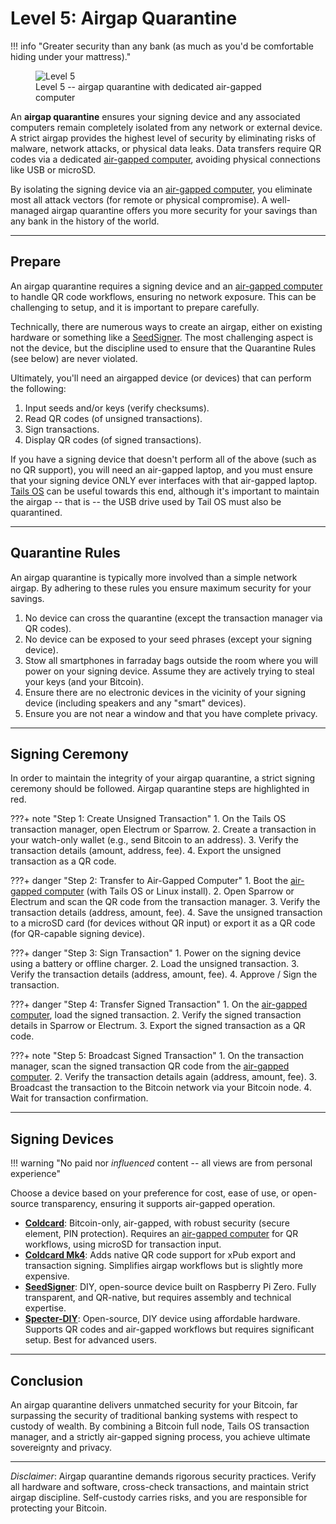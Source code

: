 # Level 5: Airgap Quarantine

!!! info "Greater security than any bank (as much as you'd be comfortable hiding under your mattress)."
    <figure markdown>
    ![Level 5](/images/levels-Level-5.drawio.png)
      <figcaption>Level 5 -- airgap quarantine with dedicated air-gapped computer</figcaption>
    </figure>

An **airgap quarantine** ensures your signing device and any associated computers remain completely isolated from any network or external device. 
A strict airgap provides the highest level of security by eliminating risks of malware, network attacks, or physical data leaks. 
Data transfers require QR codes via a dedicated [air-gapped computer](../appendix/airgapped-computer.md),
 avoiding physical connections like USB or microSD. 

By isolating the signing device via an [air-gapped computer](../appendix/airgapped-computer.md), you eliminate most all attack vectors (for remote or physical compromise).
A well-managed airgap quarantine offers you more security for your savings than any bank in the history of the world.





---

## Prepare

An airgap quarantine requires a signing device and an [air-gapped computer](../appendix/airgapped-computer.md) to handle QR code workflows, ensuring no network exposure.
This can be challenging to setup, and it is important to prepare carefully.

Technically, there are numerous ways to create an airgap, either on existing hardware or something like a [SeedSigner](https://seedsigner.com/).
The most challenging aspect is not the device, but the discipline used to ensure that the Quarantine Rules (see below) are never violated.

Ultimately, you'll need an airgapped device (or devices) that can perform the following:

1. Input seeds and/or keys (verify checksums).
1. Read QR codes (of unsigned transactions).
1. Sign transactions.
1. Display QR codes (of signed transactions).

If you have a signing device that doesn't perform all of the above (such as no QR support),
 you will need an air-gapped laptop, and you must ensure that your signing device ONLY ever interfaces with that air-gapped laptop.
[Tails OS](https://tails.boum.org/) can be useful towards this end, although it's important to maintain the airgap
 -- that is -- the USB drive used by Tail OS must also be quarantined.







---

## Quarantine Rules

An airgap quarantine is typically more involved than a simple network airgap.
By adhering to these rules you ensure maximum security for your savings.

1. No device can cross the quarantine (except the transaction manager via QR codes).
1. No device can be exposed to your seed phrases (except your signing device).
1. Stow all smartphones in farraday bags outside the room where you will power on your signing device. Assume they are actively trying to steal your keys (and your Bitcoin).
1. Ensure there are no electronic devices in the vicinity of your signing device (including speakers and any "smart" devices).
1. Ensure you are not near a window and that you have complete privacy.









---

## Signing Ceremony

In order to maintain the integrity of your airgap quarantine,
 a strict signing ceremony should be followed.
Airgap quarantine steps are highlighted in red.

???+ note "Step 1: Create Unsigned Transaction"
    1. On the Tails OS transaction manager, open Electrum or Sparrow.
    2. Create a transaction in your watch-only wallet (e.g., send Bitcoin to an address).
    3. Verify the transaction details (amount, address, fee).
    4. Export the unsigned transaction as a QR code.

???+ danger "Step 2: Transfer to Air-Gapped Computer"
    1. Boot the [air-gapped computer](../appendix/airgapped-computer.md) (with Tails OS or Linux install).
    2. Open Sparrow or Electrum and scan the QR code from the transaction manager.
    3. Verify the transaction details (address, amount, fee).
    4. Save the unsigned transaction to a microSD card (for devices without QR input) or export it as a QR code (for QR-capable signing device).

???+ danger "Step 3: Sign Transaction"
    1. Power on the signing device using a battery or offline charger.
    2. Load the unsigned transaction.
    3. Verify the transaction details (address, amount, fee).
    4. Approve / Sign the transaction.

???+ danger "Step 4: Transfer Signed Transaction"
    1. On the [air-gapped computer](../appendix/airgapped-computer.md), load the signed transaction.
    2. Verify the signed transaction details in Sparrow or Electrum.
    3. Export the signed transaction as a QR code.

???+ note "Step 5: Broadcast Signed Transaction"
    1. On the transaction manager, scan the signed transaction QR code from the [air-gapped computer](../appendix/airgapped-computer.md).
    2. Verify the transaction details again (address, amount, fee).
    3. Broadcast the transaction to the Bitcoin network via your Bitcoin node.
    4. Wait for transaction confirmation.














--- 

## Signing Devices

!!! warning "No paid nor *influenced* content -- all views are from personal experience"

Choose a device based on your preference for cost, ease of use, or open-source transparency, ensuring it supports air-gapped operation.

- [**Coldcard**](https://coldcard.com): Bitcoin-only, air-gapped, with robust security (secure element, PIN protection). Requires an [air-gapped computer](../appendix/airgapped-computer.md) for QR workflows, using microSD for transaction input.
- [**Coldcard Mk4**](https://coldcard.com/docs/qr-codes): Adds native QR code support for xPub export and transaction signing. Simplifies airgap workflows but is slightly more expensive.
- [**SeedSigner**](https://seedsigner.com): DIY, open-source device built on Raspberry Pi Zero. Fully transparent, and QR-native, but requires assembly and technical expertise.
- [**Specter-DIY**](https://github.com/cryptoadvance/specter-diy): Open-source, DIY device using affordable hardware. Supports QR codes and air-gapped workflows but requires significant setup. Best for advanced users.






---

## Conclusion

An airgap quarantine delivers unmatched security for your Bitcoin, far surpassing the security of traditional banking systems with respect to custody of wealth. 
By combining a Bitcoin full node, Tails OS transaction manager, and a strictly air-gapped signing process, you achieve ultimate sovereignty and privacy. 


---

*Disclaimer*: Airgap quarantine demands rigorous security practices. Verify all hardware and software, cross-check transactions, and maintain strict airgap discipline. 
Self-custody carries risks, and you are responsible for protecting your Bitcoin.































